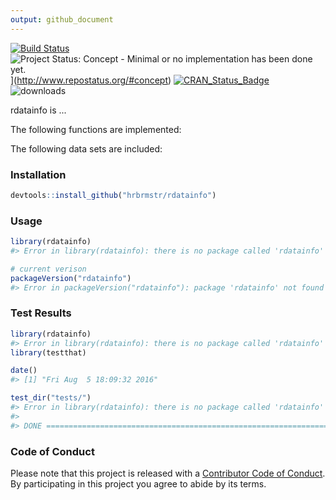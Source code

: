 ```yaml
---
output: github_document
---
```


<!-- README.md is generated from README.Rmd. Please edit that file -->



[![Build Status](https://travis-ci.org/hrbrmstr/rdatainfo.svg)](https://travis-ci.org/hrbrmstr/rdatainfo) 
![Project Status: Concept - Minimal or no implementation has been done yet.](http://www.repostatus.org/badges/0.1.0/concept.svg)](http://www.repostatus.org/#concept)
[![CRAN_Status_Badge](http://www.r-pkg.org/badges/version/rdatainfo)](http://cran.r-project.org/web/packages/rdatainfo) 
![downloads](http://cranlogs.r-pkg.org/badges/grand-total/rdatainfo)

rdatainfo is ...

The following functions are implemented:

The following data sets are included:

### Installation


```r
devtools::install_github("hrbrmstr/rdatainfo")
```



### Usage


```r
library(rdatainfo)
#> Error in library(rdatainfo): there is no package called 'rdatainfo'

# current verison
packageVersion("rdatainfo")
#> Error in packageVersion("rdatainfo"): package 'rdatainfo' not found
```

### Test Results


```r
library(rdatainfo)
#> Error in library(rdatainfo): there is no package called 'rdatainfo'
library(testthat)

date()
#> [1] "Fri Aug  5 18:09:32 2016"

test_dir("tests/")
#> Error in library(rdatainfo): there is no package called 'rdatainfo'
#> 
#> DONE ===================================================================================================================
```

### Code of Conduct

Please note that this project is released with a [Contributor Code of Conduct](CONDUCT.md). 
By participating in this project you agree to abide by its terms.
